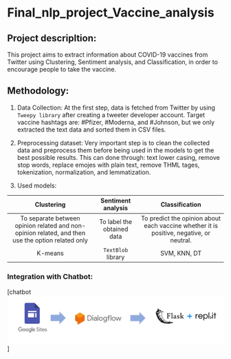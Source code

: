 # Final_nlp_project_Vaccine_analysis

## Project descripltion:
This project aims to extract information about COVID-19 vaccines from Twitter using Clustering, Sentiment analysis, and Classification, in order to encourage people to take the vaccine.


## Methodology:
1. Data Collection: At the first step, data is fetched from Twitter by using `Tweepy library` after creating a tweeter developer account. Target vaccine hashtags are: #Pfizer, #Moderna, and #Johnson, but we only extracted the text data and sorted them in CSV files.

2. Preprocessing dataset: Very important step is to clean the collected data and preprocess them before being used in the models to get the best possible results. This can done through: text lower casing, remove stop words, replace emojes with plain text, remove THML tages, tokenization, normalization, and lemmatization.

3. Used models: 

| Clustering      | Sentiment analysis | Classification     |
|   :----:    |    :----:   |     :----:    |
|  To separate between opinion related and non-opinion related, and then use the option related only| To label the obtained data|To predict the opinion about each vaccine whether it is positive, negative, or neutral.|
| K-means   | `TextBlob` library | SVM, KNN, DT      |


### Integration with Chatbot:

[chatbot![1.PNG](https://github.com/AlshimaaGamalAlsaied/Final_nlp_project_Vaccine_analysis/blob/main/1.PNG)]
